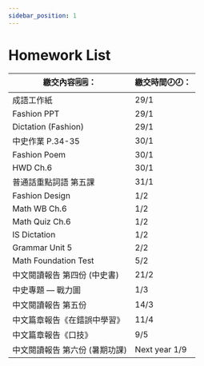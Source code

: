 ```yaml
---
sidebar_position: 1
---
```


# Homework List
|繳交內容🗒️🗒️：|繳交時間🕗🕗： |
|--------|----|
|成語工作紙|29/1|
|Fashion PPT|29/1|
|Dictation (Fashion)|29/1|
|中史作業 P.34-35|30/1|
|Fashion Poem|30/1|
|HWD Ch.6|30/1|
|普通話重點詞語 第五課|31/1|
|Fashion Design|1/2|
|Math WB Ch.6|1/2|
|Math Quiz Ch.6|1/2|
|IS Dictation|1/2|
|Grammar Unit 5|2/2|
|Math Foundation Test|5/2|
|中文閱讀報告 第四份 (中史書)|21/2| 
|中史專題 — 戰力圖|1/3|
|中文閱讀報告 第五份|14/3|
|中文篇章報告《在錯誤中學習》|11/4|
|中文篇章報告《口技》|9/5|
|中文閱讀報告 第六份 (暑期功課)|Next year 1/9|